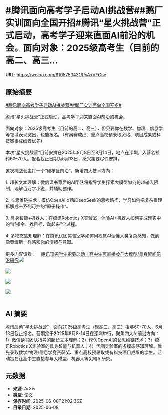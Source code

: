 # #腾讯面向高考学子启动AI挑战营##鹅厂实训面向全国开招#腾讯“星火挑战营”正式启动，高考学子迎来直面AI前沿的机会。面向对象：2025级高考生（目前的高二、高三...

**URL**: https://weibo.com/6105753431/PvAxVFGiw

## 原始摘要

<a href="https://m.weibo.cn/search?containerid=231522type%3D1%26t%3D10%26q%3D%23%E8%85%BE%E8%AE%AF%E9%9D%A2%E5%90%91%E9%AB%98%E8%80%83%E5%AD%A6%E5%AD%90%E5%90%AF%E5%8A%A8AI%E6%8C%91%E6%88%98%E8%90%A5%23&amp;extparam=%23%E8%85%BE%E8%AE%AF%E9%9D%A2%E5%90%91%E9%AB%98%E8%80%83%E5%AD%A6%E5%AD%90%E5%90%AF%E5%8A%A8AI%E6%8C%91%E6%88%98%E8%90%A5%23" data-hide=""><span class="surl-text">#腾讯面向高考学子启动AI挑战营#</span></a><a href="https://m.weibo.cn/search?containerid=231522type%3D1%26t%3D10%26q%3D%23%E9%B9%85%E5%8E%82%E5%AE%9E%E8%AE%AD%E9%9D%A2%E5%90%91%E5%85%A8%E5%9B%BD%E5%BC%80%E6%8B%9B%23&amp;extparam=%23%E9%B9%85%E5%8E%82%E5%AE%9E%E8%AE%AD%E9%9D%A2%E5%90%91%E5%85%A8%E5%9B%BD%E5%BC%80%E6%8B%9B%23" data-hide=""><span class="surl-text">#鹅厂实训面向全国开招#</span></a><br><br>腾讯“星火挑战营”正式启动，高考学子迎来直面AI前沿的机会。<br><br>面向对象：2025级高考生（目前的高二、高三），但只要你在数学、物理、信息学等领域表现突出，也能报名。（有奥赛成绩、重点高校预录取资格、项目成果或科技赛事成绩者优先）<br><br>本次“星火挑战营”目前安排在2025年8月8日至8月14日，地点在深圳，入营名额约60–70人。报名截止日期为6月13日，感兴趣要尽快安排。<br><br>这次挑战营主打一个“硬核且前沿”，新增四大技术方向：<br><br>1. 超长文本理解：微信读书背后的AI团队将指导学生探索大模型如何跨越输入限制，理解百万字小说，并辅助创作。<br>    <br>2. 长思维链技术：模仿OpenAI o1和DeepSeek的思考路径，学习如何把复杂推理拆解成一系列可控的“原子操作”。<br>    <br>3. 具身智能+机器人：在腾讯Robotics X实验室，体验AI+机器人如何完成现实中的“听指令、找目标、动起来”全过程。<br>    <br>4. 多模态感知理解：在腾讯优图实验室学如何用视觉AI读懂人类复杂感知，做到像贾维斯一样感知你的情绪与意图。<br>    <br>更多内容请看：<a href="https://weibo.cn/sinaurl?u=https%3A%2F%2Fmp.weixin.qq.com%2Fs%2FMp21rlvb7yTxM7r1A-dDOg" data-hide=""><span class="url-icon"><img style="width: 1rem;height: 1rem" src="https://h5.sinaimg.cn/upload/2015/09/25/3/timeline_card_small_web_default.png" referrerpolicy="no-referrer"></span><span class="surl-text">腾讯顶尖学生招募启动！高中生可直接参与大模型/具身智能前沿研究</span></a><img style="" src="https://tvax3.sinaimg.cn/large/006Fd7o3ly1i27yk1e2agj30u00grws7.jpg" referrerpolicy="no-referrer"><br><br><img style="" src="https://tvax4.sinaimg.cn/large/006Fd7o3ly1i27yk2rxwij30u00grgxo.jpg" referrerpolicy="no-referrer"><br><br><img style="" src="https://tvax2.sinaimg.cn/large/006Fd7o3ly1i27yk6bltxj30u00grq9w.jpg" referrerpolicy="no-referrer"><br><br><img style="" src="https://tvax1.sinaimg.cn/large/006Fd7o3ly1i27yk838adj30u00grkb2.jpg" referrerpolicy="no-referrer"><br><br>

## AI 摘要

腾讯启动"星火挑战营"，面向2025级高考生（现高二、高三）招募60-70人，6月13日截止报名。营期定于2025年8月8-14日在深圳举行，聚焦四大AI前沿方向：1）微信读书团队指导的超长文本理解；2）模仿OpenAI的长思维链技术；3）腾讯Robotics X实验室的具身智能与机器人；4）优图实验室的多模态感知理解。优先录取数学/物理/信息学竞赛获奖、重点高校预录取或有科技项目成果的学生。活动旨在让高中生直接参与大模型、机器人等尖端AI研究。

## 元数据

- **来源**: ArXiv
- **类型**: 论文
- **保存时间**: 2025-06-08T21:02:36Z
- **目录日期**: 2025-06-08
